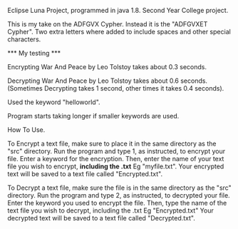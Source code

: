 Eclipse Luna Project, programmed in java 1.8. Second Year College project.

This is my take on the ADFGVX Cypher. Instead it is the "ADFGVXET Cypher". 
Two extra letters where added to include spaces and other special characters.

 *** My testing ***

Encrypting War And Peace by Leo Tolstoy takes about 0.3 seconds.

Decrypting War And Peace by Leo Tolstoy takes about 0.6 seconds. 
(Sometimes Decrypting takes 1 second, other times it takes 0.4 seconds).

Used the keyword "helloworld".

Program starts taking longer if smaller keywords are used.

How To Use.

To Encrypt a text file, make sure to place it in the same directory as the "src" directory.
Run the program and type 1, as instructed, to encrypt your file.
Enter a keyword for the encryption.
Then, enter the name of your text file you wish to encrypt, **including the .txt** Eg "myfile.txt".
Your encrypted text will be saved to a text file called "Encrypted.txt".

To Decrypt a text file, make sure the file is in the same directory as the "src" directory.
Run the program and type 2, as instructed, to decrypted your file.
Enter the keyword you used to encrypt the file.
Then, type the name of the text file you wish to decrypt, including the .txt Eg "Encrypted.txt"
Your decrypted text will be saved to a text file called "Decrypted.txt". 
